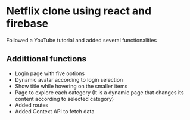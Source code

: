 # Netflix clone using react and firebase

Followed a YouTube tutorial and added several functionalities

## **Addittional functions**
* Login page with five options
* Dynamic avatar according to login selection
* Show title while hovering on the smaller items
* Page to explore each category (It is a dynamic page that changes its content according to selected category)
* Added routes
* Added Context API to fetch data
